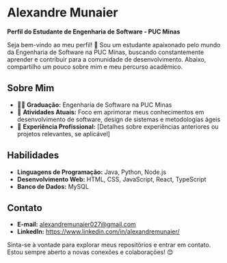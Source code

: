 # Alexandre Munaier
**Perfil do Estudante de Engenharia de Software - PUC Minas**

Seja bem-vindo ao meu perfil! 👋 Sou um estudante apaixonado pelo mundo da Engenharia de Software na PUC Minas, buscando constantemente aprender e contribuir para a comunidade de desenvolvimento. Abaixo, compartilho um pouco sobre mim e meu percurso acadêmico.

## Sobre Mim
- 👨‍🎓 **Graduação:** Engenharia de Software na PUC Minas
- 🌱 **Atividades Atuais:** Foco em aprimorar meus conhecimentos em desenvolvimento de software, design de sistemas e metodologias ágeis
- 💼 **Experiência Profissional:** [Detalhes sobre experiências anteriores ou projetos relevantes, se aplicável]

## Habilidades
- **Linguagens de Programação:** Java, Python, Node.js
- **Desenvolvimento Web:** HTML, CSS, JavaScript, React, TypeScript
- **Banco de Dados:** MySQL

## Contato
- **E-mail:** alexandremunaier027@gmail.com
- **LinkedIn:** https://www.linkedin.com/in/alexandremunaier/

Sinta-se à vontade para explorar meus repositórios e entrar em contato. Estou sempre aberto a novas conexões e colaborações! 😊

